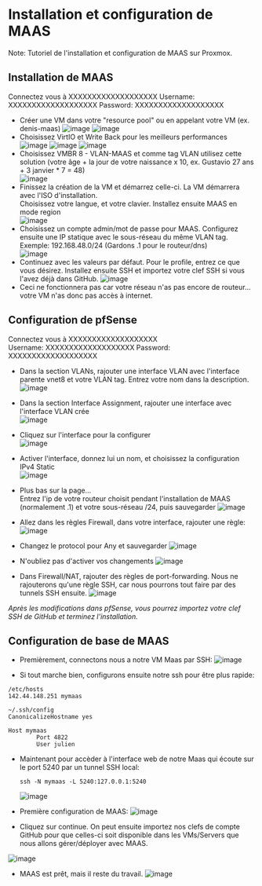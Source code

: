 # Installation et configuration de MAAS

Note: Tutoriel de l'installation et configuration de MAAS sur Proxmox.



## Installation de MAAS

Connectez vous à XXXXXXXXXXXXXXXXXXX
Username: XXXXXXXXXXXXXXXXXXX
Password: XXXXXXXXXXXXXXXXXXX  

- Créer une VM dans votre "resource pool" ou en appelant votre VM (ex. denis-maas)
  ![image](uploads/07a7b773f04310240cac800a4f93f122/image.png)
  ![image](uploads/549c87637a45c6a8be88892577bc7870/image.png)  
- Choisissez VirtIO et Write Back pour les meilleurs performances
  ![image](uploads/e96572142558a46774c2fe41d1bc342c/image.png)
  ![image](uploads/55bea3d40c493ed97ef0620d11210159/image.png)
  ![image](uploads/a6e48ca62b4956c8c6d6c372c66e9fcb/image.png)  
- Choisissez VMBR 8 - VLAN-MAAS et comme tag VLAN utilisez cette solution (votre âge + la jour de votre naissance x 10, ex. Gustavio 27 ans + 3 janvier * 7 = 48)  
  ![image](uploads/c7baf0985ba5d6a18968d8f6d0f0b46b/image.png)  
- Finissez la création de la VM et démarrez celle-ci. La VM démarrera avec l'ISO d'installation.  
  Choisissez votre langue, et votre clavier. Installez ensuite MAAS en mode region  
  ![image](uploads/1efaad92960c4bb9c27b6bbab9c13940/image.png)  
- Choisissez un compte admin/mot de passe pour MAAS.  Configurez ensuite une IP statique avec le sous-réseau du même VLAN tag. Exemple: 192.168.48.0/24 (Gardons .1 pour le routeur/dns)  
  ![image](uploads/39c4bb996d15cbbf09809073ec1398ec/image.png)
- Continuez avec les valeurs par défaut. Pour le profile, entrez ce que vous désirez. Installez ensuite SSH et importez votre clef SSH si vous l'avez déjà dans GitHub.
  ![image](uploads/dc978f98e8f040a925a8dd39b52311d9/image.png)
- Ceci ne fonctionnera pas car votre réseau n'as pas encore de routeur... votre VM n'as donc pas accès à internet.



## Configuration de pfSense

Connectez vous à XXXXXXXXXXXXXXXXXXX  
Username: XXXXXXXXXXXXXXXXXXX 
Password: XXXXXXXXXXXXXXXXXXX  



- Dans la section VLANs, rajouter une interface VLAN avec l'interface parente vnet8 et votre VLAN tag. Entrez votre nom dans la description.  
  ![image](uploads/45dba3482f1d60ca0205b3ec7d55a66f/image.png)
- Dans la section Interface Assignment, rajouter une interface avec l'interface VLAN crée  
  ![image](uploads/300ecf37cc06726f62279b335d2e2fbf/image.png)  
- Cliquez sur l'interface pour la configurer  
  ![image](uploads/2c784ba44028bf6cd067663f6e974fd4/image.png)  
- Activer l'interface, donnez lui un nom, et choisissez la configuration IPv4 Static  
  ![image](uploads/76820cd4a709b653a83654c4068a8528/image.png)  
- Plus bas sur la page...  
  Entrez l'ip de votre routeur choisit pendant l'installation de MAAS (normalement .1) et votre sous-réseau /24, puis sauvegarder
  ![image](uploads/f02bdcd598d8ca76488469efe5f544ba/image.png)
- Allez dans les règles Firewall, dans votre interface, rajouter une règle:
  ![image](uploads/0815a15428a2e8d71253b8a53f58ab27/image.png)
- Changez le protocol pour Any et sauvegarder
  ![image](uploads/df2911719386051c8b3cb21a32369a4f/image.png)
- N'oubliez pas d'activer vos changements
  ![image](uploads/638ee2b543260c4d6aef69343bc38156/image.png)

- Dans Firewall/NAT, rajouter des règles de port-forwarding.
  Nous ne rajouterons qu'une règle SSH, car nous pourrons tout faire par des tunnels SSH ensuite.
  ![image](uploads/01dd2fd8247ce4e4e3ab2e97c27959f2/image.png)



*Après les modifications dans pfSense, vous pourrez importez votre clef SSH de GitHub et terminez l'installation.*



## Configuration de base de MAAS

- Premièrement, connectons nous a notre VM Maas par SSH:
  ![image](uploads/1cf9fb3a57bbfcfad2a896ff8cf454d2/image.png)

- Si tout marche bien, configurons ensuite notre ssh pour être plus rapide:

```
/etc/hosts
142.44.148.251 mymaas
```

```
~/.ssh/config
CanonicalizeHostname yes

Host mymaas
        Port 4822
        User julien
```
- Maintenant pour accèder à l'interface web de notre Maas qui écoute sur le port 5240 par un tunnel SSH local:

  ```
  ssh -N mymaas -L 5240:127.0.0.1:5240
  ```

  ![image](uploads/7da7f5e34c234d536ac246aff8e4e044/image.png)

- Première configuration de MAAS:
  ![image](uploads/cf35ac63e4cd300a9208bcdd097617f7/image.png)
- Cliquez sur continue. On peut ensuite importez nos clefs de compte GitHub pour que celles-ci soit disponible dans les VMs/Servers que nous allons gérer/déployer avec MAAS.

![image](uploads/8a1a86d1f16c0053f369f0a954379b7d/image.png)

- MAAS est prêt, mais il reste du travail.
  ![image](uploads/27207da7d93673c43c1cd1cef7b04834/image.png)

